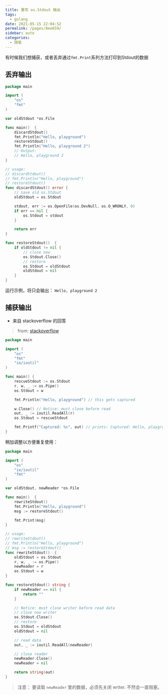 ```yaml
---
title: 重写 os.Stdout 输出
tags: 
  - golang
date: 2021-05-15 22:04:52
permalink: /pages/8ee659/
sidebar: auto
categories: 
  - 随笔
---
```


有时候我们想捕获，或者丢弃通过`fmt.Print`系列方法打印到Stdout的数据

## 丢弃输出

```go
package main

import (
    "os"
    "fmt"
)

var oldStdout *os.File

func main()  {
    discardStdout()
    fmt.Println("Hello, playground")
    restoreStdout()
    fmt.Println("Hello, playground 2")
    // Output:
    // Hello, playground 2
}

// usage:
// discardStdout()
// fmt.Println("Hello, playground")
// restoreStdout()
func discardStdout() error {
    // save old os.Stdout
    oldStdout = os.Stdout

    stdout, err := os.OpenFile(os.DevNull, os.O_WRONLY, 0)
    if err == nil {
        os.Stdout = stdout
    }

    return err
}

func restoreStdout()  {
    if oldStdout != nil {
        // close now
        os.Stdout.Close()
        // restore
        os.Stdout = oldStdout
        oldStdout = nil
    }
}
```

运行示例，将只会输出： `Hello, playground 2`

## 捕获输出

- 来自 stackoverflow 的回答

> from: [stackoverflow](https://stackoverflow.com/questions/10473800/in-go-how-do-i-capture-stdout-of-a-function-into-a-string)

```go
package main

import (
    "os"
    "fmt"
    "io/ioutil"
)

func main() {
    rescueStdout := os.Stdout
    r, w, _ := os.Pipe()
    os.Stdout = w

    fmt.Println("Hello, playground") // this gets captured

    w.Close() // Notice: must close before read
    out, _ := ioutil.ReadAll(r)
    os.Stdout = rescueStdout

    fmt.Printf("Captured: %s", out) // prints: Captured: Hello, playground
}
```

稍加调整以方便重复使用：

```go
package main

import (
    "os"
    "io/ioutil"
    "fmt"
)

var oldStdout, newReader *os.File

func main()  {
    rewriteStdout()
    fmt.Println("Hello, playground")
    msg := restoreStdout()

    fmt.Print(msg)
}

// usage:
// rewriteStdout()
// fmt.Println("Hello, playground")
// msg := restoreStdout()
func rewriteStdout()  {
    oldStdout = os.Stdout
    r, w, _ := os.Pipe()
    newReader = r
    os.Stdout = w
}

func restoreStdout() string {
    if newReader == nil {
        return ""
    }

    // Notice: must close writer before read data
    // close now writer
    os.Stdout.Close()
    // restore
    os.Stdout = oldStdout
    oldStdout = nil

    // read data
    out, _ := ioutil.ReadAll(newReader)

    // close reader
    newReader.Close()
    newReader = nil

    return string(out)
}
```

> 注意： 要读取 `newReader` 里的数据，必须先关闭 writer. 不然会一直阻塞。
